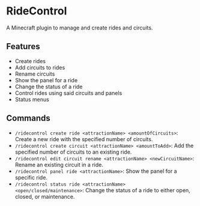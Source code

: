 # RideControl

A Minecraft plugin to manage and create rides and circuits.

## Features

- Create rides
- Add circuits to rides
- Rename circuits
- Show the panel for a ride
- Change the status of a ride
- Control rides using said circuits and panels
- Status menus

## Commands

- `/ridecontrol create ride <attractionName> <amountOfCircuits>`: Create a new ride with the specified number of circuits.
- `/ridecontrol create circuit <attractionName> <amountToAdd>`: Add the specified number of circuits to an existing ride.
- `/ridecontrol edit circuit rename <attractionName> <newCircuitName>`: Rename an existing circuit in a ride.
- `/ridecontrol panel ride <attractionName>`: Show the panel for a specific ride.
- `/ridecontrol status ride <attractionName> <open/closed/maintenance>`: Change the status of a ride to either open, closed, or maintenance.
